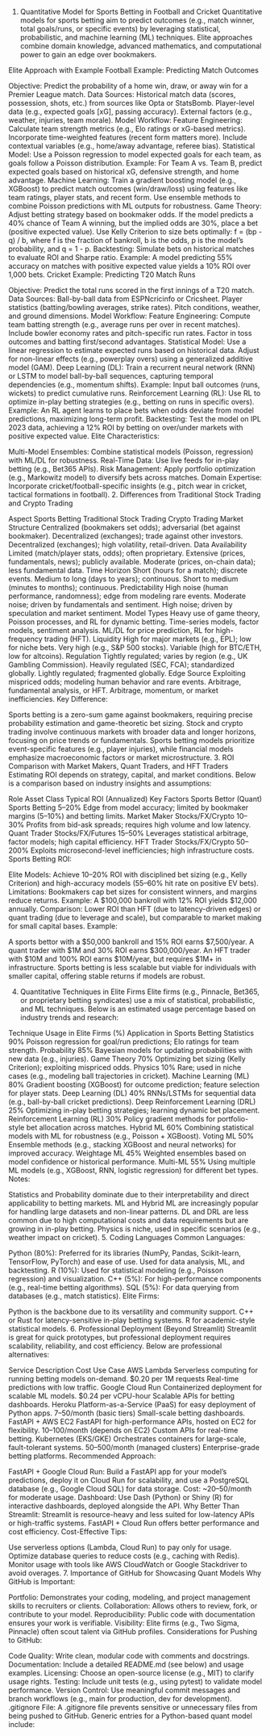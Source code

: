 1. Quantitative Model for Sports Betting in Football and Cricket
Quantitative models for sports betting aim to predict outcomes (e.g., match winner, total goals/runs, or specific events) by leveraging statistical, probabilistic, and machine learning (ML) techniques. Elite approaches combine domain knowledge, advanced mathematics, and computational power to gain an edge over bookmakers.

Elite Approach with Example
Football Example: Predicting Match Outcomes

Objective: Predict the probability of a home win, draw, or away win for a Premier League match.
Data Sources:
Historical match data (scores, possession, shots, etc.) from sources like Opta or StatsBomb.
Player-level data (e.g., expected goals [xG], passing accuracy).
External factors (e.g., weather, injuries, team morale).
Model Workflow:
Feature Engineering:
Calculate team strength metrics (e.g., Elo ratings or xG-based metrics).
Incorporate time-weighted features (recent form matters more).
Include contextual variables (e.g., home/away advantage, referee bias).
Statistical Model:
Use a Poisson regression to model expected goals for each team, as goals follow a Poisson distribution.
Example: For Team A vs. Team B, predict expected goals based on historical xG, defensive strength, and home advantage.
Machine Learning:
Train a gradient boosting model (e.g., XGBoost) to predict match outcomes (win/draw/loss) using features like team ratings, player stats, and recent form.
Use ensemble methods to combine Poisson predictions with ML outputs for robustness.
Game Theory:
Adjust betting strategy based on bookmaker odds. If the model predicts a 40% chance of Team A winning, but the implied odds are 30%, place a bet (positive expected value).
Use Kelly Criterion to size bets optimally: f = (bp - q) / b, where f is the fraction of bankroll, b is the odds, p is the model’s probability, and q = 1 - p.
Backtesting:
Simulate bets on historical matches to evaluate ROI and Sharpe ratio.
Example: A model predicting 55% accuracy on matches with positive expected value yields a 10% ROI over 1,000 bets.
Cricket Example: Predicting T20 Match Runs

Objective: Predict the total runs scored in the first innings of a T20 match.
Data Sources:
Ball-by-ball data from ESPNcricinfo or Cricsheet.
Player statistics (batting/bowling averages, strike rates).
Pitch conditions, weather, and ground dimensions.
Model Workflow:
Feature Engineering:
Compute team batting strength (e.g., average runs per over in recent matches).
Include bowler economy rates and pitch-specific run rates.
Factor in toss outcomes and batting first/second advantages.
Statistical Model:
Use a linear regression to estimate expected runs based on historical data.
Adjust for non-linear effects (e.g., powerplay overs) using a generalized additive model (GAM).
Deep Learning (DL):
Train a recurrent neural network (RNN) or LSTM to model ball-by-ball sequences, capturing temporal dependencies (e.g., momentum shifts).
Example: Input ball outcomes (runs, wickets) to predict cumulative runs.
Reinforcement Learning (RL):
Use RL to optimize in-play betting strategies (e.g., betting on runs in specific overs).
Example: An RL agent learns to place bets when odds deviate from model predictions, maximizing long-term profit.
Backtesting:
Test the model on IPL 2023 data, achieving a 12% ROI by betting on over/under markets with positive expected value.
Elite Characteristics:

Multi-Model Ensembles: Combine statistical models (Poisson, regression) with ML/DL for robustness.
Real-Time Data: Use live feeds for in-play betting (e.g., Bet365 APIs).
Risk Management: Apply portfolio optimization (e.g., Markowitz model) to diversify bets across matches.
Domain Expertise: Incorporate cricket/football-specific insights (e.g., pitch wear in cricket, tactical formations in football).
2. Differences from Traditional Stock Trading and Crypto Trading

Aspect	Sports Betting	Traditional Stock Trading	Crypto Trading
Market Structure	Centralized (bookmakers set odds); adversarial (bet against bookmaker).	Decentralized (exchanges); trade against other investors.	Decentralized (exchanges); high volatility, retail-driven.
Data Availability	Limited (match/player stats, odds); often proprietary.	Extensive (prices, fundamentals, news); publicly available.	Moderate (prices, on-chain data); less fundamental data.
Time Horizon	Short (hours for a match); discrete events.	Medium to long (days to years); continuous.	Short to medium (minutes to months); continuous.
Predictability	High noise (human performance, randomness); edge from modeling rare events.	Moderate noise; driven by fundamentals and sentiment.	High noise; driven by speculation and market sentiment.
Model Types	Heavy use of game theory, Poisson processes, and RL for dynamic betting.	Time-series models, factor models, sentiment analysis.	ML/DL for price prediction, RL for high-frequency trading (HFT).
Liquidity	High for major markets (e.g., EPL); low for niche bets.	Very high (e.g., S&P 500 stocks).	Variable (high for BTC/ETH, low for altcoins).
Regulation	Tightly regulated; varies by region (e.g., UK Gambling Commission).	Heavily regulated (SEC, FCA); standardized globally.	Lightly regulated; fragmented globally.
Edge Source	Exploiting mispriced odds; modeling human behavior and rare events.	Arbitrage, fundamental analysis, or HFT.	Arbitrage, momentum, or market inefficiencies.
Key Difference:

Sports betting is a zero-sum game against bookmakers, requiring precise probability estimation and game-theoretic bet sizing. Stock and crypto trading involve continuous markets with broader data and longer horizons, focusing on price trends or fundamentals. Sports betting models prioritize event-specific features (e.g., player injuries), while financial models emphasize macroeconomic factors or market microstructure.
3. ROI Comparison with Market Makers, Quant Traders, and HFT Traders
Estimating ROI depends on strategy, capital, and market conditions. Below is a comparison based on industry insights and assumptions:


Role	Asset Class	Typical ROI (Annualized)	Key Factors
Sports Bettor (Quant)	Sports Betting	5–20%	Edge from model accuracy; limited by bookmaker margins (5–10%) and betting limits.
Market Maker	Stocks/FX/Crypto	10–30%	Profits from bid-ask spreads; requires high volume and low latency.
Quant Trader	Stocks/FX/Futures	15–50%	Leverages statistical arbitrage, factor models; high capital efficiency.
HFT Trader	Stocks/FX/Crypto	50–200%	Exploits microsecond-level inefficiencies; high infrastructure costs.
Sports Betting ROI:

Elite Models: Achieve 10–20% ROI with disciplined bet sizing (e.g., Kelly Criterion) and high-accuracy models (55–60% hit rate on positive EV bets).
Limitations: Bookmakers cap bet sizes for consistent winners, and margins reduce returns. Example: A $100,000 bankroll with 12% ROI yields $12,000 annually.
Comparison: Lower ROI than HFT (due to latency-driven edges) or quant trading (due to leverage and scale), but comparable to market making for small capital bases.
Example:

A sports bettor with a $50,000 bankroll and 15% ROI earns $7,500/year.
A quant trader with $1M and 30% ROI earns $300,000/year.
An HFT trader with $10M and 100% ROI earns $10M/year, but requires $1M+ in infrastructure.
Sports betting is less scalable but viable for individuals with smaller capital, offering stable returns if models are robust.

4. Quantitative Techniques in Elite Firms
Elite firms (e.g., Pinnacle, Bet365, or proprietary betting syndicates) use a mix of statistical, probabilistic, and ML techniques. Below is an estimated usage percentage based on industry trends and research:


Technique	Usage in Elite Firms (%)	Application in Sports Betting
Statistics	90%	Poisson regression for goal/run predictions; Elo ratings for team strength.
Probability	85%	Bayesian models for updating probabilities with new data (e.g., injuries).
Game Theory	70%	Optimizing bet sizing (Kelly Criterion); exploiting mispriced odds.
Physics	10%	Rare; used in niche cases (e.g., modeling ball trajectories in cricket).
Machine Learning (ML)	80%	Gradient boosting (XGBoost) for outcome prediction; feature selection for player stats.
Deep Learning (DL)	40%	RNNs/LSTMs for sequential data (e.g., ball-by-ball cricket predictions).
Deep Reinforcement Learning (DRL)	25%	Optimizing in-play betting strategies; learning dynamic bet placement.
Reinforcement Learning (RL)	30%	Policy gradient methods for portfolio-style bet allocation across matches.
Hybrid ML	60%	Combining statistical models with ML for robustness (e.g., Poisson + XGBoost).
Voting ML	50%	Ensemble methods (e.g., stacking XGBoost and neural networks) for improved accuracy.
Weightage ML	45%	Weighted ensembles based on model confidence or historical performance.
Multi-ML	55%	Using multiple ML models (e.g., XGBoost, RNN, logistic regression) for different bet types.
Notes:

Statistics and Probability dominate due to their interpretability and direct applicability to betting markets.
ML and Hybrid ML are increasingly popular for handling large datasets and non-linear patterns.
DL and DRL are less common due to high computational costs and data requirements but are growing in in-play betting.
Physics is niche, used in specific scenarios (e.g., weather impact on cricket).
5. Coding Languages
Common Languages:

Python (80%): Preferred for its libraries (NumPy, Pandas, Scikit-learn, TensorFlow, PyTorch) and ease of use. Used for data analysis, ML, and backtesting.
R (10%): Used for statistical modeling (e.g., Poisson regression) and visualization.
C++ (5%): For high-performance components (e.g., real-time betting algorithms).
SQL (5%): For data querying from databases (e.g., match statistics).
Elite Firms:

Python is the backbone due to its versatility and community support.
C++ or Rust for latency-sensitive in-play betting systems.
R for academic-style statistical models.
6. Professional Deployment (Beyond Streamlit)
Streamlit is great for quick prototypes, but professional deployment requires scalability, reliability, and cost efficiency. Below are professional alternatives:


Service	Description	Cost	Use Case
AWS Lambda	Serverless computing for running betting models on-demand.	$0.20 per 1M requests	Real-time predictions with low traffic.
Google Cloud Run	Containerized deployment for scalable ML models.	$0.24 per vCPU-hour	Scalable APIs for betting dashboards.
Heroku	Platform-as-a-Service (PaaS) for easy deployment of Python apps.	$7–$50/month (basic tiers)	Small-scale betting dashboards.
FastAPI + AWS EC2	FastAPI for high-performance APIs, hosted on EC2 for flexibility.	$10–$100/month (depends on EC2)	Custom APIs for real-time betting.
Kubernetes (EKS/GKE)	Orchestrates containers for large-scale, fault-tolerant systems.	$50–$500/month (managed clusters)	Enterprise-grade betting platforms.
Recommended Approach:

FastAPI + Google Cloud Run: Build a FastAPI app for your model’s predictions, deploy it on Cloud Run for scalability, and use a PostgreSQL database (e.g., Google Cloud SQL) for data storage. Cost: ~$20–$50/month for moderate usage.
Dashboard: Use Dash (Python) or Shiny (R) for interactive dashboards, deployed alongside the API.
Why Better Than Streamlit: Streamlit is resource-heavy and less suited for low-latency APIs or high-traffic systems. FastAPI + Cloud Run offers better performance and cost efficiency.
Cost-Effective Tips:

Use serverless options (Lambda, Cloud Run) to pay only for usage.
Optimize database queries to reduce costs (e.g., caching with Redis).
Monitor usage with tools like AWS CloudWatch or Google Stackdriver to avoid overages.
7. Importance of GitHub for Showcasing Quant Models
Why GitHub is Important:

Portfolio: Demonstrates your coding, modeling, and project management skills to recruiters or clients.
Collaboration: Allows others to review, fork, or contribute to your model.
Reproducibility: Public code with documentation ensures your work is verifiable.
Visibility: Elite firms (e.g., Two Sigma, Pinnacle) often scout talent via GitHub profiles.
Considerations for Pushing to GitHub:

Code Quality: Write clean, modular code with comments and docstrings.
Documentation: Include a detailed README.md (see below) and usage examples.
Licensing: Choose an open-source license (e.g., MIT) to clarify usage rights.
Testing: Include unit tests (e.g., using pytest) to validate model performance.
Version Control: Use meaningful commit messages and branch workflows (e.g., main for production, dev for development).
.gitignore File:
A .gitignore file prevents sensitive or unnecessary files from being pushed to GitHub. Generic entries for a Python-based quant model include:
